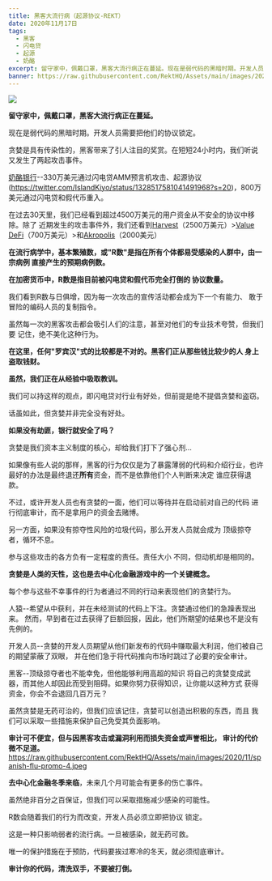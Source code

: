 ```yaml
---
title: 黑客大流行病（起源协议-REKT）
date: 2020年11月17日
tags:
  - 黑客
  - 闪电贷
  - 起源
  - 奶酪
excerpt: 留守家中，佩戴口罩，黑客大流行病正在蔓延。现在是弱代码的黑暗时期。开发人员需要把他们的协议锁定。贪婪是具有传染性的，黑客带来了引人注目的奖赏。在短短24小时内，我们听说又发生了两起攻击事件。
banner: https://raw.githubusercontent.com/RektHQ/Assets/main/images/2020/11/Unti111tled.png
---
```


![](https://raw.githubusercontent.com/RektHQ/Assets/main/images/2020/11/Unti111tled.png)

**留守家中，佩戴口罩，黑客大流行病正在蔓延。**

现在是弱代码的黑暗时期。开发人员需要把他们的协议锁定。

贪婪是具有传染性的，黑客带来了引人注目的奖赏。在短短24小时内，我们听说又发生了两起攻击事件。

[奶酪银行](https://twitter.com/CheeseBank2020/status/1328343819201380353?s=20)--330万美元通过闪电贷AMM预言机攻击、起源协议(https://twitter.com/IslandKiyo/status/1328517581041491968?s=20)，800万美元通过闪电贷和假代币重入。

在过去30天里，我们已经看到超过4500万美元的用户资金从不安全的协议中移除。除了
近期发生的攻击事件外，我们还看到[Harvest](https://twitter.com/IslandKiyo/status/1328517581041491968?s=20)（2500万美元）>[Value DeFi](https://www.rekt.news/value-defi-rekt/)（700万美元）>和[Akropolis](https://www.rekt.news/akropolis-rekt/)（2000美元）

**在流行病学中，基本繁殖数，或"R数"是指在所有个体都易受感染的人群中，由一宗病例
直接产生的预期病例数。**

**在加密货币中，R数是指目前被闪电贷和假代币完全打倒的
协议数量。**

我们看到R数与日俱增，因为每一次攻击的宣传活动都会成为下一个有能力、
敢于冒险的编码人员的复制指令。

虽然每一次的黑客攻击都会吸引人们的注意，甚至对他们的专业技术夸赞，但我们要
记住，绝不美化这种行为。

**在这里，任何"罗宾汉"式的比较都是不对的。黑客们正从那些钱比较少的人
身上盗取钱财。**

**虽然，我们正在从经验中吸取教训。**

我们可以持这样的观点，即闪电贷对行业有好处，但前提是绝不提倡贪婪和盗窃。

话虽如此，但贪婪并非完全没有好处。

**如果没有劫匪，银行就安全了吗？**

贪婪是我们资本主义制度的核心，却给我们打下了强心剂...

如果像有些人说的那样，黑客的行为仅仅是为了暴露薄弱的代码和介绍行业，也许
最好的办法是最终退还**所有**资金，而不是依靠他们个人判断来决定
谁应获得退款。

不过，或许开发人员也有贪婪的一面，他们可以等待并在启动前对自己的代码
进行彻底审计，而不是拿用户的资金去赌博。

另一方面，如果没有掠夺性风险的垃圾代码，那么开发人员就会成为
顶级掠夺者，循环不息。

参与这些攻击的各方负有一定程度的责任。责任大小
不同，但动机却是相同的。

**贪婪是人类的天性，这也是去中心化金融游戏中的一个关键概念。**

每个参与这些不幸事件的行为者通过不同的行动来表现他们的贪婪行为。

人猿--希望从中获利，并在未经测试的代码上下注。贪婪通过他们的急躁表现出来。
然而，早到者在过去获得了巨额回报，因此，他们所期望的结果也不是没有
先例的。

开发人员--贪婪的开发人员期望从他们新发布的代码中赚取最大利润，他们被自己的期望蒙蔽了双眼，
并在他们急于将代码推向市场时跳过了必要的安全审计。

黑客--顶级掠夺者也不能幸免，但他能够利用高超的知识
将自己的贪婪变成武器，而其他人却因此而受到阻碍。如果你努力获得知识，让你能以这种方式
获得资金，你会不会退回几百万元？

虽然贪婪是无药可治的，但我们应该记住，贪婪可以创造出积极的东西，而且
我们可以采取一些措施来保护自己免受其负面影响。

**审计可不便宜，但与因黑客攻击或漏洞利用而损失资金或声誉相比，
审计的代价微不足道。**
https://raw.githubusercontent.com/RektHQ/Assets/main/images/2020/11/spanish-flu-promo-4.jpeg

**去中心化金融冬季来临**，未来几个月可能会有更多的伤亡事件。

虽然绝非百分之百保证，但我们可以采取措施减少感染的可能性。

R数会随着我们的行为而改变，开发人员必须立即把协议
锁定。

这是一种只影响弱者的流行病。一旦被感染，就无药可救。

唯一的保护措施在于预防，代码要挨过寒冷的冬天，就必须彻底审计。

**审计你的代码，清洗双手，不要被打倒。**
